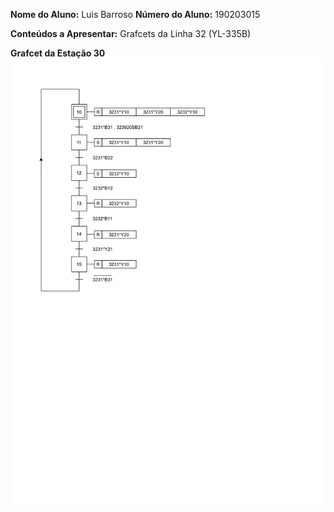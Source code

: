 <p>
  <strong>Nome do Aluno:</strong> Luis Barroso
  <strong>Número do Aluno:</strong> 190203015
</p>

<p>
  <strong>Conteúdos a Apresentar:</strong> Grafcets da Linha 32 (YL-335B)
</p>

**Grafcet da Estação 30** ![39PLC-1.png](./39PLC-1.png)
